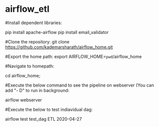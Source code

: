 # airflow_etl

#Install dependent libraries:

pip install apache-airflow
pip install email_validator

#Clone the repository: 
git clone https://github.com/kademarsharath/airflow_home.git

#Export the home path: 
export AIRFLOW_HOME=``pwd``/airflow_home

#Navigate to homepath:

cd airflow_home;


#Execute the below command to see the pipeline on webserver (You can add "- D" to run in background:

airflow webserver 

#Execute the below to test indiavidual dag:

airflow test  test_dag ETL 2020-04-27

